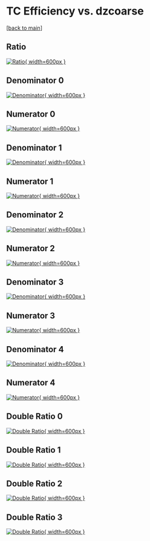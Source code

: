 # TC Efficiency vs. dzcoarse

[[back to main](./)]



## Ratio

[![Ratio](../mtv/var/TC_xtr_0_1_eff_dzcoarse.png){ width=600px }](../mtv/var/TC_xtr_0_1_eff_dzcoarse.pdf)

## Denominator 0

[![Denominator](../mtv/den/TC_xtr_0_1_eff_dzcoarse_den0.png){ width=600px }](../mtv/den/TC_xtr_0_1_eff_dzcoarse_den0.pdf)

## Numerator 0

[![Numerator](../mtv/num/TC_xtr_0_1_eff_dzcoarse_num0.png){ width=600px }](../mtv/num/TC_xtr_0_1_eff_dzcoarse_num0.pdf)

## Denominator 1

[![Denominator](../mtv/den/TC_xtr_0_1_eff_dzcoarse_den1.png){ width=600px }](../mtv/den/TC_xtr_0_1_eff_dzcoarse_den1.pdf)

## Numerator 1

[![Numerator](../mtv/num/TC_xtr_0_1_eff_dzcoarse_num1.png){ width=600px }](../mtv/num/TC_xtr_0_1_eff_dzcoarse_num1.pdf)

## Denominator 2

[![Denominator](../mtv/den/TC_xtr_0_1_eff_dzcoarse_den2.png){ width=600px }](../mtv/den/TC_xtr_0_1_eff_dzcoarse_den2.pdf)

## Numerator 2

[![Numerator](../mtv/num/TC_xtr_0_1_eff_dzcoarse_num2.png){ width=600px }](../mtv/num/TC_xtr_0_1_eff_dzcoarse_num2.pdf)

## Denominator 3

[![Denominator](../mtv/den/TC_xtr_0_1_eff_dzcoarse_den3.png){ width=600px }](../mtv/den/TC_xtr_0_1_eff_dzcoarse_den3.pdf)

## Numerator 3

[![Numerator](../mtv/num/TC_xtr_0_1_eff_dzcoarse_num3.png){ width=600px }](../mtv/num/TC_xtr_0_1_eff_dzcoarse_num3.pdf)

## Denominator 4

[![Denominator](../mtv/den/TC_xtr_0_1_eff_dzcoarse_den4.png){ width=600px }](../mtv/den/TC_xtr_0_1_eff_dzcoarse_den4.pdf)

## Numerator 4

[![Numerator](../mtv/num/TC_xtr_0_1_eff_dzcoarse_num4.png){ width=600px }](../mtv/num/TC_xtr_0_1_eff_dzcoarse_num4.pdf)

## Double Ratio 0

[![Double Ratio](../mtv/ratio/TC_xtr_0_1_eff_dzcoarse_ratio0.png){ width=600px }](../mtv/ratio/TC_xtr_0_1_eff_dzcoarse_ratio0.pdf)

## Double Ratio 1

[![Double Ratio](../mtv/ratio/TC_xtr_0_1_eff_dzcoarse_ratio1.png){ width=600px }](../mtv/ratio/TC_xtr_0_1_eff_dzcoarse_ratio1.pdf)

## Double Ratio 2

[![Double Ratio](../mtv/ratio/TC_xtr_0_1_eff_dzcoarse_ratio2.png){ width=600px }](../mtv/ratio/TC_xtr_0_1_eff_dzcoarse_ratio2.pdf)

## Double Ratio 3

[![Double Ratio](../mtv/ratio/TC_xtr_0_1_eff_dzcoarse_ratio3.png){ width=600px }](../mtv/ratio/TC_xtr_0_1_eff_dzcoarse_ratio3.pdf)

